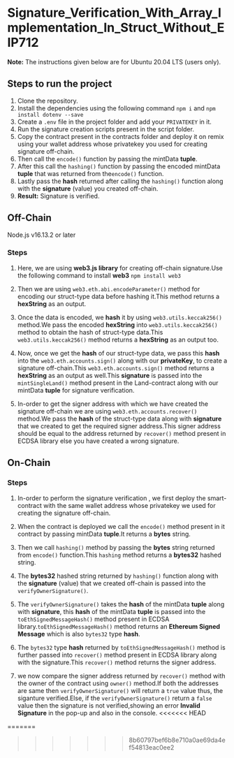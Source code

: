 # Signature_Verification_With_Array_Implementation_In_Struct_Without_EIP712
 
**Note:** The instructions given below are for Ubuntu 20.04 LTS (users only).

## Steps to run the project

1. Clone the repository.
2. Install the dependencies using the following command `npm i` and `npm install dotenv --save`
3. Create a `.env` file in the project folder and add your `PRIVATEKEY`  in it. 
4. Run the signature creation scripts present in the script folder.
5. Copy the contract present in the contracts folder and deploy it on remix using your wallet address whose privatekey you used for creating     
   signature off-chain. 
7. Then call the `encode()` function by passing the mintData **tuple**. 
8. After this call the `hashing()` function by passing the encoded mintData **tuple** that was returned from the`encode()` function.
9. Lastly pass the **hash** returned after calling the `hashing()` function along with the **signature** (value) you created off-chain. 
10. **Result:** Signature is verified.


## Off-Chain

Node.js v16.13.2 or later

### Steps

1. Here, we are using **web3.js library** for creating off-chain signature.Use the following command to install **web3** `npm install web3`

2. Then we are using `web3.eth.abi.encodeParameter()` method for encoding our struct-type data before hashing it.This method returns a **hexString** as an output. 

3. Once the data is encoded, we **hash** it by using `web3.utils.keccak256()` method.We pass the encoded **hexString** into `web3.utils.keccak256()` method to obtain the hash of struct-type data.This `web3.utils.keccak256()` method returns a **hexString** as an output too.

4. Now, once we get the **hash** of our struct-type data, we pass this **hash** into the `web3.eth.accounts.sign()` along with our **privateKey**, to create a signature off-chain.This `web3.eth.accounts.sign()` method returns a **hexString** as an output as well.This **signature** is passed into the `mintSingleLand()` method present in the Land-contract along with our mintData **tuple** for signature verification.

5. In-order to get the signer address with which we have created the signature off-chain we are using `web3.eth.accounts.recover()` method.We pass the **hash** of the struct-type data along with **signature** that we created to get the required signer address.This signer address should be equal to the  address returned by `recover()` method present in ECDSA library else you have created a wrong signature. 


## On-Chain


### Steps
1. In-order to perform the signature verification , we first deploy the smart-contract with the same  wallet address whose privatekey we used for creating the signature off-chain.

2. When the contract is deployed we call the `encode()` method present in it contract by passing  mintData **tuple**.It returns a **bytes** string.

3. Then we call  `hashing()` method by passing the **bytes** string returned from `encode()` function.This `hashing` method returns a **bytes32** hashed string.

4. The **bytes32** hashed string returned by `hashing()` function along with the **signature** (value) that we created off-chain is passed into the
`verifyOwnerSignature()`.

5. The `verifyOwnerSignature()` takes the **hash** of the mintData **tuple** along with **signature**, this **hash** of the mintData **tuple** is passed into the `toEthSignedMessageHash()` method present in ECDSA library.`toEthSignedMessageHash()` method returns an **Ethereum Signed Message** which is also `bytes32` type **hash**.

6. The ``bytes32`` type **hash** returned by `toEthSignedMessageHash()` method is further passed into `recover()` method present in ECDSA library along with the signature.This `recover()` method returns the signer address.

7. we now compare the signer address returned by `recover()` method with the owner of the contract using `owner()` method.If both the addresses are same then `verifyOwnerSignature()` will return a `true` value thus, the siganture verified.Else, if the `verifyOwnerSignature()` return a `false` value then the signature is not verified,showing an error **Invalid Signature** in the pop-up and also in the console.
<<<<<<< HEAD

=======
>>>>>>> 8b60797bef6b8e710a0ae69da4ef54813eac0ee2

